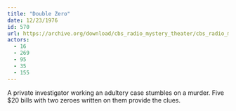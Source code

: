 ```yaml
---
title: "Double Zero"
date: 12/23/1976
id: 570
url: https://archive.org/download/cbs_radio_mystery_theater/cbs_radio_mystery_theater-0551-0600.zip/cbs_radio_mystery_theater-0551-0600%2Fcbsrmt_0570_double_zero.mp3
actors:
  - 16
  - 269
  - 95
  - 35
  - 155
---
```

A private investigator working an adultery case stumbles on a murder. Five $20 bills with two zeroes written on them provide the clues.